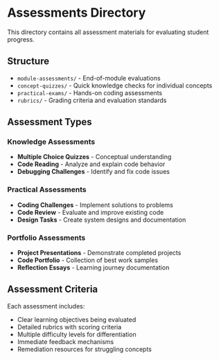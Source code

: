 # Assessments Directory

This directory contains all assessment materials for evaluating student progress.

## Structure

- `module-assessments/` - End-of-module evaluations
- `concept-quizzes/` - Quick knowledge checks for individual concepts
- `practical-exams/` - Hands-on coding assessments
- `rubrics/` - Grading criteria and evaluation standards

## Assessment Types

### Knowledge Assessments
- **Multiple Choice Quizzes** - Conceptual understanding
- **Code Reading** - Analyze and explain code behavior
- **Debugging Challenges** - Identify and fix code issues

### Practical Assessments
- **Coding Challenges** - Implement solutions to problems
- **Code Review** - Evaluate and improve existing code
- **Design Tasks** - Create system designs and documentation

### Portfolio Assessments
- **Project Presentations** - Demonstrate completed projects
- **Code Portfolio** - Collection of best work samples
- **Reflection Essays** - Learning journey documentation

## Assessment Criteria

Each assessment includes:
- Clear learning objectives being evaluated
- Detailed rubrics with scoring criteria
- Multiple difficulty levels for differentiation
- Immediate feedback mechanisms
- Remediation resources for struggling concepts
